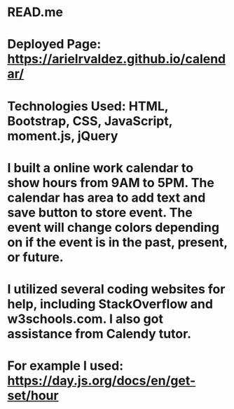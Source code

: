 # READ.me

# Deployed Page: https://arielrvaldez.github.io/calendar/

# Technologies Used: HTML, Bootstrap, CSS, JavaScript, moment.js, jQuery

# I built a online work calendar to show hours from 9AM to 5PM. The calendar has area to add text and save button to store event. The event will change colors depending on if the event is in the past, present, or future. 

# I utilized several coding websites for help, including StackOverflow and w3schools.com. I also got assistance from Calendy tutor. 

# For example I used: https://day.js.org/docs/en/get-set/hour



